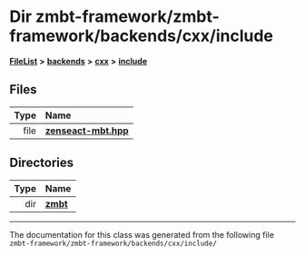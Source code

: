 

# Dir zmbt-framework/zmbt-framework/backends/cxx/include



[**FileList**](files.md) **>** [**backends**](dir_e0e3bad64fbfd08934d555b945409197.md) **>** [**cxx**](dir_2a0640ff8f8d193383b3226ce9e70e40.md) **>** [**include**](dir_33cabc3ab2bb40d6ea24a24cae2f30b8.md)












## Files

| Type | Name |
| ---: | :--- |
| file | [**zenseact-mbt.hpp**](zenseact-mbt_8hpp.md) <br> |


## Directories

| Type | Name |
| ---: | :--- |
| dir | [**zmbt**](dir_2115e3e51895e4107b806d6d2319263e.md) <br> |

























































------------------------------
The documentation for this class was generated from the following file `zmbt-framework/zmbt-framework/backends/cxx/include/`

